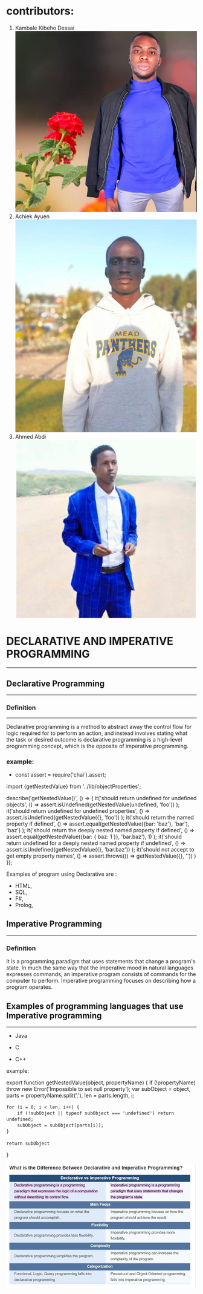 # contributors: 
1. Kambale Kibeho Dessai
![](./Dessai.JPG)
2. Achiek Ayuen
  ![](./Acheiek.JPG)
3. Ahmed Abdi
   ![](./muhamed.JPG)

  
  # DECLARATIVE AND IMPERATIVE PROGRAMMING
  ___
  ## Declarative Programming
  ___
  ### Definition
   ___

  Declarative programming is a method to abstract
away the control flow for logic required for 
to perform an action, and instead involves 
stating what the task or desired outcome is
declarative programming is a high-level 
     programming concept, which is the 
     opposite of imperative programming.

  ### example: 

  * const assert = require('chai').assert;

import {getNestedValue} from '../lib/objectProperties';

describe('getNestedValue()', () => {
    it('should return undefined for undefined objects', () =>
        assert.isUndefined(getNestedValue(undefined, 'foo'))
    );
    it('should return undefined for undefined properties', () =>
        assert.isUndefined(getNestedValue({}, 'foo'))
    );
    it('should return the named property if defined', () =>
        assert.equal(getNestedValue({bar: 'baz'}, 'bar'), 'baz')
    );
    it('should return the deeply nested named property if defined', () =>
        assert.equal(getNestedValue({bar: { baz: 1 }}, 'bar.baz'), 1)
    );
    it('should return undefined for a deeply nested named property if undefined', () =>
        assert.isUndefined(getNestedValue({}, 'bar.baz'))
    );
    it('should not accept to get empty property names', () =>
        assert.throws(() => getNestedValue({}, ''))
    )
});
  
  Examples of program using  Declarative are :

   * HTML,
   *  SQL,
   *   F#, 
   *   Prolog,


## Imperative Programming
  ___
  ### Definition

  It is a programming paradigm that uses statements that change a program's state. 
  In much the same way that the imperative mood in natural languages expresses commands, 
  an imperative program consists of commands for the computer to perform. Imperative programming focuses on describing how a program operates.


## Examples of programming languages that use Imperative programming

---
* Java 

* C 
* C++

example: 

export function getNestedValue(object, propertyName) {
    if (!propertyName) throw new Error('Impossible to set null property');
    var subObject = object,
        parts = propertyName.split('.'),
        len = parts.length,
        i;

    for (i = 0; i < len; i++) {
        if (!subObject || typeof subObject === 'undefined') return undefined;
        subObject = subObject[parts[i]];
    }

    return subObject
}

![Difference](./difference.JPG)

